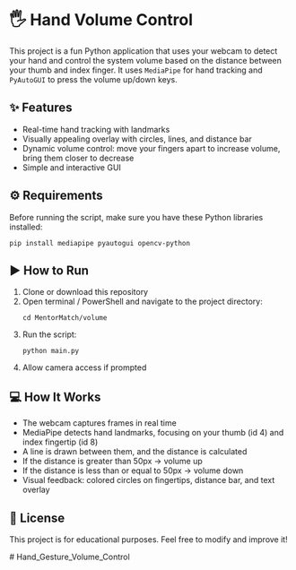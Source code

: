 

<h1>🖐️ Hand Volume Control</h1>

<p>This project is a fun Python application that uses your webcam to detect your hand and control the system volume based on the distance between your thumb and index finger. It uses <code>MediaPipe</code> for hand tracking and <code>PyAutoGUI</code> to press the volume up/down keys.</p>

<h2>✨ Features</h2>
<ul>
    <li>Real-time hand tracking with landmarks</li>
    <li>Visually appealing overlay with circles, lines, and distance bar</li>
    <li>Dynamic volume control: move your fingers apart to increase volume, bring them closer to decrease</li>
    <li>Simple and interactive GUI</li>
</ul>

<h2>⚙️ Requirements</h2>
<p>Before running the script, make sure you have these Python libraries installed:</p>
<pre><code>pip install mediapipe pyautogui opencv-python</code></pre>

<h2>▶️ How to Run</h2>
<ol>
    <li>Clone or download this repository</li>
    <li>Open terminal / PowerShell and navigate to the project directory:
    <pre><code>cd MentorMatch/volume</code></pre></li>
    <li>Run the script:
    <pre><code>python main.py</code></pre></li>
    <li>Allow camera access if prompted</li>
</ol>

<h2>💻 How It Works</h2>
<ul>
    <li>The webcam captures frames in real time</li>
    <li>MediaPipe detects hand landmarks, focusing on your thumb (id 4) and index fingertip (id 8)</li>
    <li>A line is drawn between them, and the distance is calculated</li>
    <li>If the distance is greater than 50px → <span class="highlight">volume up</span></li>
    <li>If the distance is less than or equal to 50px → <span class="highlight">volume down</span></li>
    <li>Visual feedback: colored circles on fingertips, distance bar, and text overlay</li>
</ul>



<h2>📄 License</h2>
<p>This project is for educational purposes. Feel free to modify and improve it!</p>

</body>
</html>
# Hand_Gesture_Volume_Control
